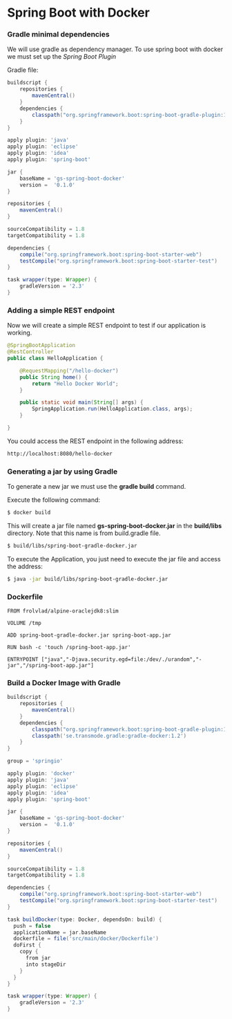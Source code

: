 # Spring Boot with Docker

### Gradle minimal dependencies

We will use gradle as dependency manager. To use spring boot with docker we must set up the *Spring Boot Plugin*

Gradle file:

```gradle
buildscript {
    repositories {
        mavenCentral()
    }
    dependencies {
        classpath("org.springframework.boot:spring-boot-gradle-plugin:1.3.3.RELEASE")
    }
}

apply plugin: 'java'
apply plugin: 'eclipse'
apply plugin: 'idea'
apply plugin: 'spring-boot'

jar {
    baseName = 'gs-spring-boot-docker'
    version =  '0.1.0'
}

repositories {
    mavenCentral()
}

sourceCompatibility = 1.8
targetCompatibility = 1.8

dependencies {
    compile("org.springframework.boot:spring-boot-starter-web")
    testCompile("org.springframework.boot:spring-boot-starter-test")
}

task wrapper(type: Wrapper) {
    gradleVersion = '2.3'
}
```

### Adding a simple REST endpoint

Now we will create a simple REST endpoint to test if our application is working.

```java
@SpringBootApplication
@RestController
public class HelloApplication {

	@RequestMapping("/hello-docker")
	public String home() {
		return "Hello Docker World";
	}

	public static void main(String[] args) {
		SpringApplication.run(HelloApplication.class, args);
	}

}
```

You could access the REST endpoint in the following address:

```bash
http://localhost:8080/hello-docker
```

### Generating a jar by using Gradle

To generate a new jar we must use the **gradle build** command. 

Execute the following command:

```bash
$ docker build
```

This will create a jar file named **gs-spring-boot-docker.jar** in the **build/libs** directory. Note that this name is from build.gradle file.

```bash
$ build/libs/spring-boot-gradle-docker.jar
```

To execute the Application, you just need to execute the jar file and access the address:

```bash
$ java -jar build/libs/spring-boot-gradle-docker.jar 
```

### Dockerfile

```docker
FROM frolvlad/alpine-oraclejdk8:slim

VOLUME /tmp

ADD spring-boot-gradle-docker.jar spring-boot-app.jar

RUN bash -c 'touch /spring-boot-app.jar'

ENTRYPOINT ["java","-Djava.security.egd=file:/dev/./urandom","-jar","/spring-boot-app.jar"]

```

### Build a Docker Image with Gradle

```gradle
buildscript {
    repositories {
        mavenCentral()
    }
    dependencies {
        classpath("org.springframework.boot:spring-boot-gradle-plugin:1.3.3.RELEASE")
        classpath('se.transmode.gradle:gradle-docker:1.2')
    }
}

group = 'springio'

apply plugin: 'docker'
apply plugin: 'java'
apply plugin: 'eclipse'
apply plugin: 'idea'
apply plugin: 'spring-boot'

jar {
    baseName = 'gs-spring-boot-docker'
    version =  '0.1.0'
}

repositories {
    mavenCentral()
}

sourceCompatibility = 1.8
targetCompatibility = 1.8

dependencies {
    compile("org.springframework.boot:spring-boot-starter-web")
    testCompile("org.springframework.boot:spring-boot-starter-test")
}

task buildDocker(type: Docker, dependsOn: build) {
  push = false
  applicationName = jar.baseName
  dockerfile = file('src/main/docker/Dockerfile')
  doFirst {
    copy {
      from jar
      into stageDir
    }
  }
}

task wrapper(type: Wrapper) {
    gradleVersion = '2.3'
}
```





